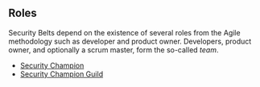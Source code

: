 ## Roles

Security Belts depend on the existence of several roles from the Agile methodology such as developer and product owner. Developers, product owner, and optionally a scrum master, form the so-called *team*.

- [Security Champion](https://github.com/AppSecure-nrw/security-belts/wiki/Security-Champion)
- [Security Champion Guild](https://github.com/AppSecure-nrw/security-belts/wiki/Security-Champion-Guild)

